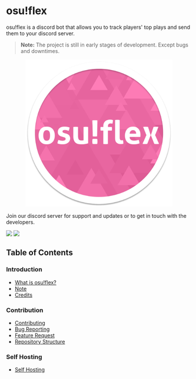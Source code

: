 # osu!flex

osu!flex is a discord bot that allows you to track players' top plays and send them to your discord server.

> **Note:** The project is still in early stages of development. Except bugs and downtimes.

<p align="center">
  <img src="assets/images/osu-flex-logo.png" alt="osu!flex logo" width="400" height="400">
</p>


Join our discord server for support and updates or to get in touch with the developers.

[![](https://dcbadge.vercel.app/api/badge)](https://discord.gg/PxFdAkejV9)
[![](https://dcbadge.vercel.app/api/server/PxFdAkejV9)](https://discord.gg/PxFdAkejV9)

## Table of Contents

### Introduction

- [What is osu!flex?](https://github.com/innocentDE/osu-flex/wiki/What-is-osu-flex)
- [Note](https://github.com/innocentDE/tinkering/wiki/What-is-osu-flex/Note)
- [Credits](https://github.com/innocentDE/tinkering/wiki/Credits)

### Contribution

- [Contributing](https://github.com/innocentDE/tinkering/wiki/Contributing)
- [Bug Reporting](https://github.com/innocentDE/tinkering/wiki/Bug-Reporting)
- [Feature Request](https://github.com/innocentDE/tinkering/wiki/Feature-Request)
- [Repository Structure](https://github.com/innocentDE/tinkering/wiki/Repository-Structure)


### Self Hosting

- [Self Hosting](https://github.com/innocentDE/tinkering/wiki/Self-Hosting)
